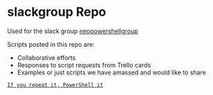 <link href="readme.css" rel="stylesheet"></link>

# slackgroup Repo

Used for the slack group [neopowershellgroup](https://neopowershellgroup.slack.com/)

Scripts posted in this repo are:

- Collaborative efforts
- Responses to script requests from Trello cards
- Examples or just scripts we have amassed and would like to share

[`If you repeat it, PowerShell it`](http://blogs.microsoft.co.il/scriptfanatic/)